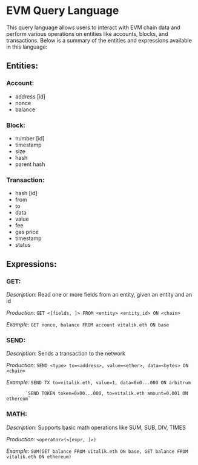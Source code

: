 # EVM Query Language

This query language allows users to interact with EVM chain data and perform various operations on entities like accounts, blocks, and transactions. Below is a summary of the entities and expressions available in this language:

## Entities:
### Account:
- address [id]
- nonce
- balance

### Block:
- number [id]
- timestamp
- size 
- hash
- parent hash

### Transaction:
- hash [id]
- from
- to
- data
- value
- fee
- gas price
- timestamp
- status

## Expressions:
### GET:
*Description*: Read one or more fields from an entity, given an entity and an id

*Production*: `GET <[fields, ]> FROM <entity> <entity_id> ON <chain>`

*Example*: `GET nonce, balance FROM account vitalik.eth ON base`

### SEND:
*Description*: Sends a transaction to the network

*Production*:  `SEND <type> to=<address>, value=<ether>, data=<bytes> ON <chain>`

*Example*: `SEND TX to=vitalik.eth, value=1, data=0x0...000 ON arbitrum`

           `SEND TOKEN token=0x00...000, to=vitalik.eth amount=0.001 ON ethereum`

### MATH:
*Description*: Supports basic math operations like SUM, SUB, DIV, TIMES

*Production*: `<operator>(<[expr, ]>)`

*Example*: `SUM(GET balance FROM vitalik.eth ON base, GET balance FROM vitalik.eth ON ethereum)`
